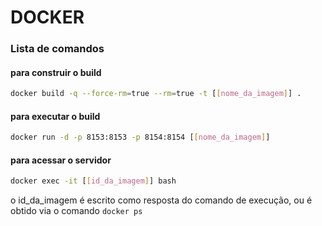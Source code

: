 # DOCKER

### Lista de comandos ###

#### para construir o build ####
```bash
docker build -q --force-rm=true --rm=true -t [[nome_da_imagem]] .
```

#### para executar o build ####
```bash
docker run -d -p 8153:8153 -p 8154:8154 [[nome_da_imagem]]
```

#### para acessar o servidor ####
```bash
docker exec -it [[id_da_imagem]] bash
```
o id_da_imagem é escrito como resposta do comando de execução, ou é obtido via o comando `docker ps`
